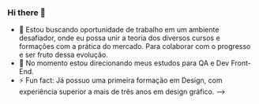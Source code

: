 ### Hi there 👋

- 🔭 Estou buscando oportunidade de trabalho em um ambiente
desafiador, onde eu possa unir a teoria  dos diversos cursos
e formações com a prática do mercado. Para colaborar com o 
progresso e ser fruto dessa evolução.
- 🌱 No momento estou direcionando meus estudos para QA e Dev Front-End.
- ⚡ Fun fact: Já possuo uma primeira formação em Design, com experiência superior 
a mais de três anos em design gráfico. 
-->
